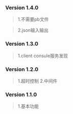 
### Version 1.4.0
> 1.不需要pb文件

> 2.json输入输出

### Version 1.3.0
> 1.client consule服务发现

### Version 1.2.0
> 1.超时控制
> 2.中间件

### Version 1.1.0
> 1.基本功能